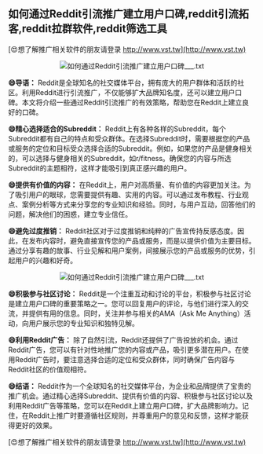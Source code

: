 ## **如何通过Reddit引流推广建立用户口碑,reddit引流拓客,reddit拉群软件,reddit筛选工具**

[😍想了解推广相关软件的朋友请登录 http://www.vst.tw](http://www.vst.tw)

 <center><img src="https://vst.tw/MP4/tuiguang/png/2.png" alt="如何通过Reddit引流推广建立用户口碑___.txt"></center>

**😄导语：**
Reddit是全球知名的社交媒体平台，拥有庞大的用户群体和活跃的社区。利用Reddit进行引流推广，不仅能够扩大品牌知名度，还可以建立用户口碑。本文将介绍一些通过Reddit引流推广的有效策略，帮助您在Reddit上建立良好的口碑。

**😄精心选择适合的Subreddit：**
Reddit上有各种各样的Subreddit，每个Subreddit都有自己的特点和受众群体。在选择Subreddit时，需要根据您的产品或服务的定位和目标受众选择合适的Subreddit。例如，如果您的产品是健身相关的，可以选择与健身相关的Subreddit，如r/fitness。确保您的内容与所选Subreddit的主题相符，这样才能吸引到真正感兴趣的用户。

**😄提供有价值的内容：**
在Reddit上，用户对高质量、有价值的内容更加关注。为了吸引用户的眼球，您需要提供有趣、实用的内容。可以通过发布教程、行业观点、案例分析等方式来分享您的专业知识和经验。同时，与用户互动，回答他们的问题，解决他们的困惑，建立专业信任。

**😄避免过度推销：**
Reddit社区对于过度推销和纯粹的广告宣传持反感态度。因此，在发布内容时，避免直接宣传您的产品或服务，而是以提供价值为主要目标。通过分享有趣的故事、行业见解和用户案例，间接展示您的产品或服务的优势，引起用户的兴趣和好奇。

 <center><img src="https://vst.tw/MP4/tuiguang/png/3.png" alt="如何通过Reddit引流推广建立用户口碑___.txt"></center>

**😄积极参与社区讨论：**
Reddit是一个注重互动和讨论的平台，积极参与社区讨论是建立用户口碑的重要策略之一。您可以回复用户的评论，与他们进行深入的交流，并提供有用的信息。同时，关注并参与相关的AMA（Ask Me Anything）活动，向用户展示您的专业知识和独特见解。

**😄利用Reddit广告：**
除了自然引流，Reddit还提供了广告投放的机会。通过Reddit广告，您可以有针对性地推广您的内容或产品，吸引更多潜在用户。在使用Reddit广告时，要注意选择合适的定位和受众群体，同时确保广告内容与Reddit社区的价值观相符。

**😄结语：**
Reddit作为一个全球知名的社交媒体平台，为企业和品牌提供了宝贵的推广机会。通过精心选择Subreddit、提供有价值的内容、积极参与社区讨论以及利用Reddit广告等策略，您可以在Reddit上建立用户口碑，扩大品牌影响力。记住，在Reddit上推广时要遵循社区规则，并尊重用户的意见和反馈，这样才能获得更好的效果。

[😍想了解推广相关软件的朋友请登录 http://www.vst.tw](http://www.vst.tw)



